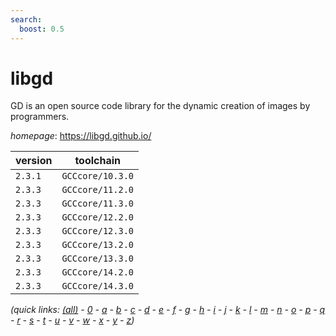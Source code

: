 ```yaml
---
search:
  boost: 0.5
---
```

# libgd

GD is an open source code library for the dynamic creation of images by programmers.

*homepage*: <https://libgd.github.io/>

version | toolchain
--------|----------
``2.3.1`` | ``GCCcore/10.3.0``
``2.3.3`` | ``GCCcore/11.2.0``
``2.3.3`` | ``GCCcore/11.3.0``
``2.3.3`` | ``GCCcore/12.2.0``
``2.3.3`` | ``GCCcore/12.3.0``
``2.3.3`` | ``GCCcore/13.2.0``
``2.3.3`` | ``GCCcore/13.3.0``
``2.3.3`` | ``GCCcore/14.2.0``
``2.3.3`` | ``GCCcore/14.3.0``


*(quick links: [(all)](../index.md) - [0](../0/index.md) - [a](../a/index.md) - [b](../b/index.md) - [c](../c/index.md) - [d](../d/index.md) - [e](../e/index.md) - [f](../f/index.md) - [g](../g/index.md) - [h](../h/index.md) - [i](../i/index.md) - [j](../j/index.md) - [k](../k/index.md) - [l](../l/index.md) - [m](../m/index.md) - [n](../n/index.md) - [o](../o/index.md) - [p](../p/index.md) - [q](../q/index.md) - [r](../r/index.md) - [s](../s/index.md) - [t](../t/index.md) - [u](../u/index.md) - [v](../v/index.md) - [w](../w/index.md) - [x](../x/index.md) - [y](../y/index.md) - [z](../z/index.md))*

